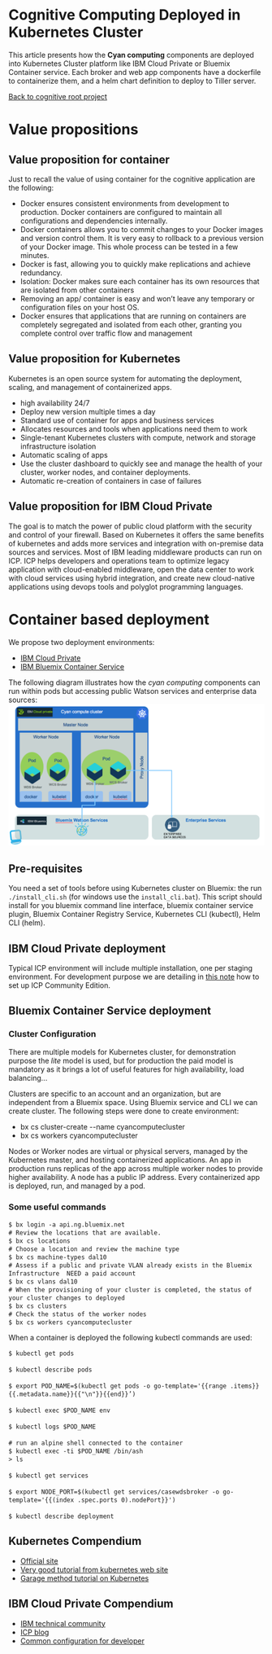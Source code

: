# Cognitive Computing Deployed in Kubernetes Cluster

This article presents how the **Cyan computing** components are deployed into Kubernetes Cluster platform like IBM Cloud Private or Bluemix Container service. Each broker and web app components have a dockerfile to containerize them, and a helm chart definition to deploy to Tiller server.

[Back to cognitive root project](../README.md)

# Value propositions
## Value proposition for container
Just to recall the value of using container for the cognitive application are the following:
* Docker ensures consistent environments from development to production. Docker containers are configured to maintain all configurations and dependencies internally.
* Docker containers allows you to commit changes to your Docker images and version control them. It is very easy to rollback to a previous version of your Docker image. This whole process can be tested in a few minutes.
* Docker is fast, allowing you to quickly make replications and achieve redundancy.
* Isolation: Docker makes sure each container has its own resources that are isolated from other containers
* Removing an app/ container is easy and won’t leave any temporary or configuration files on your host OS.
* Docker ensures that applications that are running on containers are completely segregated and isolated from each other, granting you complete control over traffic flow and management

## Value proposition for Kubernetes
Kubernetes is an open source system for automating the deployment, scaling, and management of containerized apps.
* high availability 24/7
* Deploy new version multiple times a day
* Standard use of container for apps and business services
* Allocates  resources and tools when applications need them to work
* Single-tenant Kubernetes clusters with compute, network and storage infrastructure isolation
* Automatic scaling of apps
* Use the cluster dashboard to quickly see and manage the health of your cluster, worker nodes, and container deployments.
* Automatic re-creation of containers in case of failures

## Value proposition for IBM Cloud Private
The goal is to match the power of public cloud platform with the security and control of your firewall. Based on Kubernetes it offers the same benefits of kubernetes and adds more services and integration with on-premise data sources and services. Most of IBM leading middleware products can run on ICP. ICP helps developers and operations team to optimize legacy application with cloud-enabled middleware, open the data center to work with cloud services using hybrid integration, and create new cloud-native applications using devops tools and polyglot programming languages.



# Container based deployment
We propose two deployment environments:
* [IBM Cloud Private]()
* [IBM Bluemix Container Service]()

The following diagram illustrates how the *cyan computing* components can run within pods but accessing public Watson services and enterprise data sources:  
![](cyan-icp.png)  

## Pre-requisites
You need a set of tools before using Kubernetes cluster on Bluemix: the  run `./install_cli.sh` (for windows use the `install_cli.bat`). This script should install for you bluemix command line interface, bluemix container service plugin, Bluemix Container Registry Service, Kubernetes CLI (kubectl), Helm CLI (helm).

## IBM Cloud Private deployment
Typical ICP environment will include multiple installation, one per staging environment. For development purpose we are detailing in [this note](doc/install-dev-icp21.md) how to set up ICP Community Edition.

## Bluemix Container Service deployment

### Cluster Configuration

There are multiple models for Kubernetes cluster, for demonstration purpose the *lite* model is used, but for production the paid model is mandatory as it brings a lot of useful features for high availability, load balancing...

Clusters are specific to an account and an organization, but are independent from a Bluemix space.
Using Bluemix service and CLI we can create cluster. The following steps were done to create environment:
* bx cs cluster-create --name cyancomputecluster
* bx cs workers cyancomputecluster

Nodes or Worker nodes are virtual or physical servers, managed by the Kubernetes master, and hosting containerized applications. An app in production runs replicas of the app across multiple worker nodes to provide higher availability. A node has a public IP address.
Every containerized app is deployed, run, and managed by a pod.


### Some useful commands

```
$ bx login -a api.ng.bluemix.net
# Review the locations that are available.
$ bx cs locations
# Choose a location and review the machine type
$ bx cs machine-types dal10
# Assess if a public and private VLAN already exists in the Bluemix Infrastructure  NEED a paid account
$ bx cs vlans dal10
# When the provisioning of your cluster is completed, the status of your cluster changes to deployed
$ bx cs clusters
# Check the status of the worker nodes
$ bx cs workers cyancomputecluster
```

When a container is deployed the following kubectl commands are used:
```
$ kubectl get pods

$ kubectl describe pods

$ export POD_NAME=$(kubectl get pods -o go-template='{{range .items}}{{.metadata.name}}{{"\n"}}{{end}}’)

$ kubectl exec $POD_NAME env

$ kubectl logs $POD_NAME

# run an alpine shell connected to the container
$ kubectl exec -ti $POD_NAME /bin/ash
> ls

$ kubectl get services

$ export NODE_PORT=$(kubectl get services/casewdsbroker -o go-template='{{(index .spec.ports 0).nodePort}}')

$ kubectl describe deployment
```


## Kubernetes Compendium
* [Official site](https://kubernetes.io)
* [Very good tutorial from kubernetes web site](https://kubernetes.io/docs/tutorials/kubernetes-basics/scale-intro/)
* [Garage method tutorial on Kubernetes](https://cloudcontent.mybluemix.net/devops/method/tutorials/kubernetes)

## IBM Cloud Private Compendium
* [IBM technical community](https://www.ibm.com/developerworks/community/wikis/home?lang=en#!/wiki/W1559b1be149d_43b0_881e_9783f38faaff)
* [ICP blog](https://www.ibm.com/developerworks/community/blogs/fe25b4ef-ea6a-4d86-a629-6f87ccf4649e?lang=en)
* [Common configuration for developer](https://github.com/ibm-cloud-architecture/refarch-integration/blob/master/docs/icp/icp-deploy.md#common-installation-tasks)
